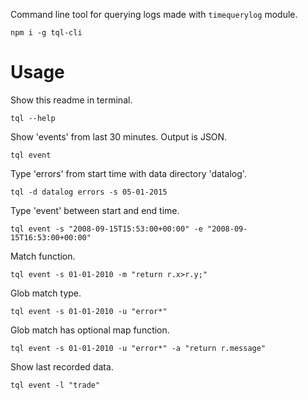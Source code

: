 Command line tool for querying logs made with `timequerylog` module.

`npm i -g tql-cli`

# Usage

Show this readme in terminal.

```shell
tql --help
```

Show 'events' from last 30 minutes. Output is JSON.

```shell
tql event
```

Type 'errors' from start time with data directory 'datalog'.

```shell
tql -d datalog errors -s 05-01-2015
```

Type 'event' between start and end time.

```shell
tql event -s "2008-09-15T15:53:00+00:00" -e "2008-09-15T16:53:00+00:00"
```

Match function.

```shell
tql event -s 01-01-2010 -m "return r.x>r.y;"
```

Glob match type.

```shell
tql event -s 01-01-2010 -u "error*"
```

Glob match has optional map function.
```shell
tql event -s 01-01-2010 -u "error*" -a "return r.message"
```

Show last recorded data.

```shell
tql event -l "trade"
```


